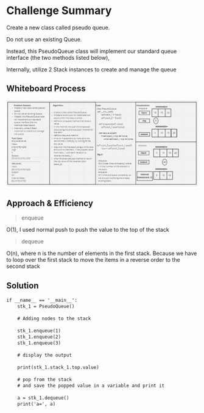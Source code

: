 # Challenge Summary
<!-- Description of the challenge -->
Create a new class called pseudo queue.

Do not use an existing Queue.

Instead, this PseudoQueue class will implement our standard queue interface (the two methods listed below),

Internally, utilize 2 Stack instances to create and manage the queue
## Whiteboard Process
<!-- Embedded whiteboard image -->
![pseudo_queue](./assets/pseudo_queue.PNG)

## Approach & Efficiency
<!-- What approach did you take? Why? What is the Big O space/time for this approach? -->
> enqueue

O(1),
I used normal push to push the value to the top of the stack

> dequeue

O(n), where n is the number of elements in the first stack. Because we 
have to loop over the first stack to move the items in a reverse order to the second stack

## Solution
<!-- Show how to run your code, and examples of it in action -->

```
if __name__ == '__main__':
    stk_1 = PseudoQueue()
    
    # Adding nodes to the stack
    
    stk_1.enqueue(1)
    stk_1.enqueue(2)
    stk_1.enqueue(3)
    
    # display the output
    
    print(stk_1.stack_1.top.value)
    
    # pop from the stack
    # and save the popped value in a variable and print it
    
    a = stk_1.dequeue()
    print('a=', a)
```